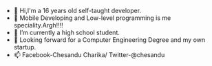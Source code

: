 - 👋 Hi,I'm a 16 years old self-taught developer.
- 👀 Mobile Developing and Low-level programming is me speciality.Argh!!!!
- 🌱 I’m currently a high school student.
- 💞️ Looking forward for a Computer Engineering Degree and my own startup.
- 📫 Facebook-Chesandu Charika/ Twitter-@chesandu

<!---
ChesanduC/ChesanduC is a ✨ special ✨ repository because its `README.md` (this file) appears on your GitHub profile.
You can click the Preview link to take a look at your changes.
--->
